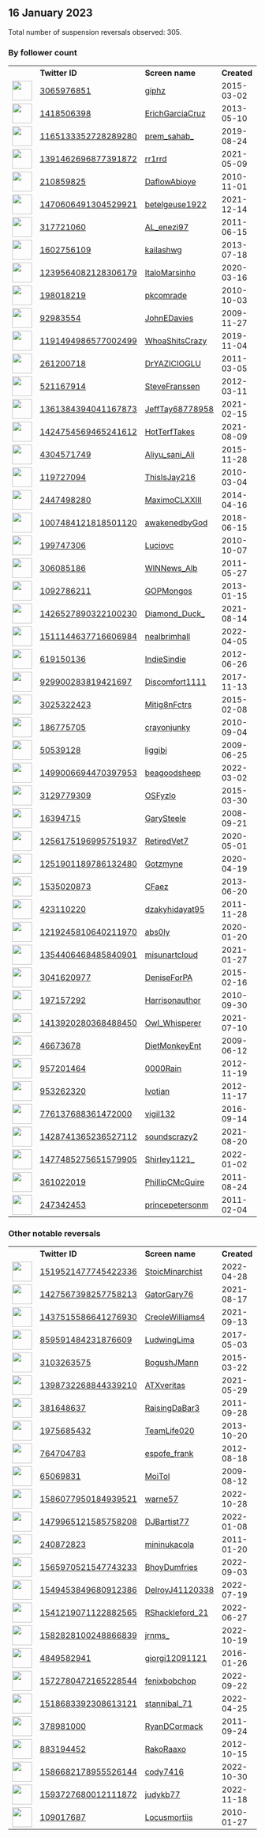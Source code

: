 
## 16 January 2023
Total number of suspension reversals observed: 305.

### By follower count
<table><tr><th></th><th align="left">Twitter ID</th><th align="left">Screen name</th>
<th align="left">Created</th><th align="left">Status</th><th align="left">Suspended</th><th align="left">Followers</th>
<tr><td><a href="https://pbs.twimg.com/profile_images/970760138725486592/mJt8JBxy_normal.jpg"><img src="https://pbs.twimg.com/profile_images/970760138725486592/mJt8JBxy_normal.jpg" width="40px" height="40px" align="center"/></a></td><td><a href="https://twitter.com/intent/user?user_id=3065976851">3065976851</a></td><td><a href="https://twitter.com/giphz">giphz</a></td><td>2015-03-02</td><td align="center">🔒</td><td></td><td>2324275</td></tr>
<tr><td><a href="https://pbs.twimg.com/profile_images/1614680614967336961/kTy7xQUc_normal.jpg"><img src="https://pbs.twimg.com/profile_images/1614680614967336961/kTy7xQUc_normal.jpg" width="40px" height="40px" align="center"/></a></td><td><a href="https://twitter.com/intent/user?user_id=1418506398">1418506398</a></td><td><a href="https://twitter.com/ErichGarciaCruz">ErichGarciaCruz</a></td><td>2013-05-10</td><td align="center">✔️</td><td>2023-01-11</td><td>50635</td></tr>
<tr><td><a href="https://pbs.twimg.com/profile_images/1623150368178962433/5ZODkvbU_normal.jpg"><img src="https://pbs.twimg.com/profile_images/1623150368178962433/5ZODkvbU_normal.jpg" width="40px" height="40px" align="center"/></a></td><td><a href="https://twitter.com/intent/user?user_id=1165133352728289280">1165133352728289280</a></td><td><a href="https://twitter.com/prem_sahab_">prem_sahab_</a></td><td>2019-08-24</td><td align="center"></td><td>2023-01-10</td><td>39203</td></tr>
<tr><td><a href="https://pbs.twimg.com/profile_images/1471156202868457472/6QuHV49__normal.jpg"><img src="https://pbs.twimg.com/profile_images/1471156202868457472/6QuHV49__normal.jpg" width="40px" height="40px" align="center"/></a></td><td><a href="https://twitter.com/intent/user?user_id=1391462696877391872">1391462696877391872</a></td><td><a href="https://twitter.com/rr1rrd">rr1rrd</a></td><td>2021-05-09</td><td align="center"></td><td>2022-12-20</td><td>30819</td></tr>
<tr><td><a href="https://pbs.twimg.com/profile_images/1614204206855888901/xq53_ALT_normal.jpg"><img src="https://pbs.twimg.com/profile_images/1614204206855888901/xq53_ALT_normal.jpg" width="40px" height="40px" align="center"/></a></td><td><a href="https://twitter.com/intent/user?user_id=210859825">210859825</a></td><td><a href="https://twitter.com/DaflowAbioye">DaflowAbioye</a></td><td>2010-11-01</td><td align="center"></td><td>2022-12-09</td><td>27710</td></tr>
<tr><td><a href="https://pbs.twimg.com/profile_images/1470612680994131977/5BoYDELp_normal.jpg"><img src="https://pbs.twimg.com/profile_images/1470612680994131977/5BoYDELp_normal.jpg" width="40px" height="40px" align="center"/></a></td><td><a href="https://twitter.com/intent/user?user_id=1470606491304529921">1470606491304529921</a></td><td><a href="https://twitter.com/betelgeuse1922">betelgeuse1922</a></td><td>2021-12-14</td><td align="center"></td><td>2023-01-10</td><td>25539</td></tr>
<tr><td><a href="https://pbs.twimg.com/profile_images/1209127236437184512/XqMir939_normal.jpg"><img src="https://pbs.twimg.com/profile_images/1209127236437184512/XqMir939_normal.jpg" width="40px" height="40px" align="center"/></a></td><td><a href="https://twitter.com/intent/user?user_id=317721060">317721060</a></td><td><a href="https://twitter.com/AL_enezi97">AL_enezi97</a></td><td>2011-06-15</td><td align="center"></td><td></td><td>21532</td></tr>
<tr><td><a href="https://pbs.twimg.com/profile_images/1619564624113987587/9qUgnnph_normal.jpg"><img src="https://pbs.twimg.com/profile_images/1619564624113987587/9qUgnnph_normal.jpg" width="40px" height="40px" align="center"/></a></td><td><a href="https://twitter.com/intent/user?user_id=1602756109">1602756109</a></td><td><a href="https://twitter.com/kailashwg">kailashwg</a></td><td>2013-07-18</td><td align="center"></td><td></td><td>18159</td></tr>
<tr><td><a href="https://pbs.twimg.com/profile_images/1587163327909826560/1KuliSUr_normal.jpg"><img src="https://pbs.twimg.com/profile_images/1587163327909826560/1KuliSUr_normal.jpg" width="40px" height="40px" align="center"/></a></td><td><a href="https://twitter.com/intent/user?user_id=1239564082128306179">1239564082128306179</a></td><td><a href="https://twitter.com/ItaloMarsinho">ItaloMarsinho</a></td><td>2020-03-16</td><td align="center"></td><td>2022-11-14</td><td>15805</td></tr>
<tr><td><a href="https://pbs.twimg.com/profile_images/1233386029001977857/8GEf7taj_normal.jpg"><img src="https://pbs.twimg.com/profile_images/1233386029001977857/8GEf7taj_normal.jpg" width="40px" height="40px" align="center"/></a></td><td><a href="https://twitter.com/intent/user?user_id=198018219">198018219</a></td><td><a href="https://twitter.com/pkcomrade">pkcomrade</a></td><td>2010-10-03</td><td align="center"></td><td></td><td>15478</td></tr>
<tr><td><a href="https://pbs.twimg.com/profile_images/1377218535290724353/fCWk9Hhq_normal.jpg"><img src="https://pbs.twimg.com/profile_images/1377218535290724353/fCWk9Hhq_normal.jpg" width="40px" height="40px" align="center"/></a></td><td><a href="https://twitter.com/intent/user?user_id=92983554">92983554</a></td><td><a href="https://twitter.com/JohnEDavies">JohnEDavies</a></td><td>2009-11-27</td><td align="center"></td><td>2023-01-04</td><td>12376</td></tr>
<tr><td><a href="https://pbs.twimg.com/profile_images/1621940381415014402/wnUseivm_normal.jpg"><img src="https://pbs.twimg.com/profile_images/1621940381415014402/wnUseivm_normal.jpg" width="40px" height="40px" align="center"/></a></td><td><a href="https://twitter.com/intent/user?user_id=1191494986577002499">1191494986577002499</a></td><td><a href="https://twitter.com/WhoaShitsCrazy">WhoaShitsCrazy</a></td><td>2019-11-04</td><td align="center"></td><td>2023-01-12</td><td>11924</td></tr>
<tr><td><a href="https://pbs.twimg.com/profile_images/1003872080688025605/uk0qtGlc_normal.jpg"><img src="https://pbs.twimg.com/profile_images/1003872080688025605/uk0qtGlc_normal.jpg" width="40px" height="40px" align="center"/></a></td><td><a href="https://twitter.com/intent/user?user_id=261200718">261200718</a></td><td><a href="https://twitter.com/DrYAZICIOGLU">DrYAZICIOGLU</a></td><td>2011-03-05</td><td align="center"></td><td>2023-01-10</td><td>10352</td></tr>
<tr><td><a href="https://pbs.twimg.com/profile_images/1618297063736807425/W6Mhglkm_normal.jpg"><img src="https://pbs.twimg.com/profile_images/1618297063736807425/W6Mhglkm_normal.jpg" width="40px" height="40px" align="center"/></a></td><td><a href="https://twitter.com/intent/user?user_id=521167914">521167914</a></td><td><a href="https://twitter.com/SteveFranssen">SteveFranssen</a></td><td>2012-03-11</td><td align="center"></td><td></td><td>9320</td></tr>
<tr><td><a href="https://pbs.twimg.com/profile_images/1593372856003727361/od1XQ4OC_normal.jpg"><img src="https://pbs.twimg.com/profile_images/1593372856003727361/od1XQ4OC_normal.jpg" width="40px" height="40px" align="center"/></a></td><td><a href="https://twitter.com/intent/user?user_id=1361384394041167873">1361384394041167873</a></td><td><a href="https://twitter.com/JeffTay68778958">JeffTay68778958</a></td><td>2021-02-15</td><td align="center"></td><td>2023-01-11</td><td>7424</td></tr>
<tr><td><a href="https://pbs.twimg.com/profile_images/1595520138148827136/NW8_-7mi_normal.jpg"><img src="https://pbs.twimg.com/profile_images/1595520138148827136/NW8_-7mi_normal.jpg" width="40px" height="40px" align="center"/></a></td><td><a href="https://twitter.com/intent/user?user_id=1424754569465241612">1424754569465241612</a></td><td><a href="https://twitter.com/HotTerfTakes">HotTerfTakes</a></td><td>2021-08-09</td><td align="center">🚫</td><td>2023-01-08</td><td>6842</td></tr>
<tr><td><a href="https://pbs.twimg.com/profile_images/1622380259860430848/fZZmbF_P_normal.jpg"><img src="https://pbs.twimg.com/profile_images/1622380259860430848/fZZmbF_P_normal.jpg" width="40px" height="40px" align="center"/></a></td><td><a href="https://twitter.com/intent/user?user_id=4304571749">4304571749</a></td><td><a href="https://twitter.com/Aliyu_sani_Ali">Aliyu_sani_Ali</a></td><td>2015-11-28</td><td align="center"></td><td>2023-01-13</td><td>4976</td></tr>
<tr><td><a href="https://pbs.twimg.com/profile_images/1611209862737715200/ETqh_5Sa_normal.jpg"><img src="https://pbs.twimg.com/profile_images/1611209862737715200/ETqh_5Sa_normal.jpg" width="40px" height="40px" align="center"/></a></td><td><a href="https://twitter.com/intent/user?user_id=119727094">119727094</a></td><td><a href="https://twitter.com/ThisIsJay216">ThisIsJay216</a></td><td>2010-03-04</td><td align="center"></td><td>2023-01-11</td><td>4337</td></tr>
<tr><td><a href="https://pbs.twimg.com/profile_images/1582743440994992128/ivA2Hd8M_normal.jpg"><img src="https://pbs.twimg.com/profile_images/1582743440994992128/ivA2Hd8M_normal.jpg" width="40px" height="40px" align="center"/></a></td><td><a href="https://twitter.com/intent/user?user_id=2447498280">2447498280</a></td><td><a href="https://twitter.com/MaximoCLXXIII">MaximoCLXXIII</a></td><td>2014-04-16</td><td align="center"></td><td>2023-01-10</td><td>4070</td></tr>
<tr><td><a href="https://pbs.twimg.com/profile_images/1007489097609474048/7Ke1mP_i_normal.jpg"><img src="https://pbs.twimg.com/profile_images/1007489097609474048/7Ke1mP_i_normal.jpg" width="40px" height="40px" align="center"/></a></td><td><a href="https://twitter.com/intent/user?user_id=1007484121818501120">1007484121818501120</a></td><td><a href="https://twitter.com/awakenedbyGod">awakenedbyGod</a></td><td>2018-06-15</td><td align="center"></td><td></td><td>3896</td></tr>
<tr><td><a href="https://pbs.twimg.com/profile_images/1292814723159863301/MOwoK8cl_normal.jpg"><img src="https://pbs.twimg.com/profile_images/1292814723159863301/MOwoK8cl_normal.jpg" width="40px" height="40px" align="center"/></a></td><td><a href="https://twitter.com/intent/user?user_id=199747306">199747306</a></td><td><a href="https://twitter.com/Luciovc">Luciovc</a></td><td>2010-10-07</td><td align="center"></td><td></td><td>3816</td></tr>
<tr><td><a href="https://pbs.twimg.com/profile_images/1509718575799750658/CvSWksHy_normal.jpg"><img src="https://pbs.twimg.com/profile_images/1509718575799750658/CvSWksHy_normal.jpg" width="40px" height="40px" align="center"/></a></td><td><a href="https://twitter.com/intent/user?user_id=306085186">306085186</a></td><td><a href="https://twitter.com/WINNews_Alb">WINNews_Alb</a></td><td>2011-05-27</td><td align="center"></td><td>2022-12-06</td><td>3787</td></tr>
<tr><td><a href="https://pbs.twimg.com/profile_images/448677678522986496/ZjoeJa6M_normal.jpeg"><img src="https://pbs.twimg.com/profile_images/448677678522986496/ZjoeJa6M_normal.jpeg" width="40px" height="40px" align="center"/></a></td><td><a href="https://twitter.com/intent/user?user_id=1092786211">1092786211</a></td><td><a href="https://twitter.com/GOPMongos">GOPMongos</a></td><td>2013-01-15</td><td align="center"></td><td></td><td>3723</td></tr>
<tr><td><a href="https://pbs.twimg.com/profile_images/1619506561340022785/x4yrfb-o_normal.jpg"><img src="https://pbs.twimg.com/profile_images/1619506561340022785/x4yrfb-o_normal.jpg" width="40px" height="40px" align="center"/></a></td><td><a href="https://twitter.com/intent/user?user_id=1426527890322100230">1426527890322100230</a></td><td><a href="https://twitter.com/Diamond_Duck_">Diamond_Duck_</a></td><td>2021-08-14</td><td align="center"></td><td>2023-01-12</td><td>3076</td></tr>
<tr><td><a href="https://pbs.twimg.com/profile_images/1518655746346344448/Beoy7xHk_normal.jpg"><img src="https://pbs.twimg.com/profile_images/1518655746346344448/Beoy7xHk_normal.jpg" width="40px" height="40px" align="center"/></a></td><td><a href="https://twitter.com/intent/user?user_id=1511144637716606984">1511144637716606984</a></td><td><a href="https://twitter.com/nealbrimhall">nealbrimhall</a></td><td>2022-04-05</td><td align="center"></td><td>2022-06-17</td><td>2842</td></tr>
<tr><td><a href="https://pbs.twimg.com/profile_images/1251013371643617281/UkeOm6FA_normal.jpg"><img src="https://pbs.twimg.com/profile_images/1251013371643617281/UkeOm6FA_normal.jpg" width="40px" height="40px" align="center"/></a></td><td><a href="https://twitter.com/intent/user?user_id=619150136">619150136</a></td><td><a href="https://twitter.com/IndieSindie">IndieSindie</a></td><td>2012-06-26</td><td align="center"></td><td></td><td>2723</td></tr>
<tr><td><a href="https://pbs.twimg.com/profile_images/1602696708084977667/pVm8ZjyM_normal.jpg"><img src="https://pbs.twimg.com/profile_images/1602696708084977667/pVm8ZjyM_normal.jpg" width="40px" height="40px" align="center"/></a></td><td><a href="https://twitter.com/intent/user?user_id=929900283819421697">929900283819421697</a></td><td><a href="https://twitter.com/Discomfort1111">Discomfort1111</a></td><td>2017-11-13</td><td align="center"></td><td>2023-01-12</td><td>2618</td></tr>
<tr><td><a href="https://pbs.twimg.com/profile_images/1307381142258147334/SikV3T5u_normal.jpg"><img src="https://pbs.twimg.com/profile_images/1307381142258147334/SikV3T5u_normal.jpg" width="40px" height="40px" align="center"/></a></td><td><a href="https://twitter.com/intent/user?user_id=3025322423">3025322423</a></td><td><a href="https://twitter.com/Mitig8nFctrs">Mitig8nFctrs</a></td><td>2015-02-08</td><td align="center"></td><td></td><td>2516</td></tr>
<tr><td><a href="https://pbs.twimg.com/profile_images/1536098676447272962/aSfP2ebE_normal.jpg"><img src="https://pbs.twimg.com/profile_images/1536098676447272962/aSfP2ebE_normal.jpg" width="40px" height="40px" align="center"/></a></td><td><a href="https://twitter.com/intent/user?user_id=186775705">186775705</a></td><td><a href="https://twitter.com/crayonjunky">crayonjunky</a></td><td>2010-09-04</td><td align="center"></td><td>2023-01-11</td><td>2468</td></tr>
<tr><td><a href="https://pbs.twimg.com/profile_images/1518179093245992962/42ZHMq4o_normal.jpg"><img src="https://pbs.twimg.com/profile_images/1518179093245992962/42ZHMq4o_normal.jpg" width="40px" height="40px" align="center"/></a></td><td><a href="https://twitter.com/intent/user?user_id=50539128">50539128</a></td><td><a href="https://twitter.com/liggibi">liggibi</a></td><td>2009-06-25</td><td align="center"></td><td>2023-01-08</td><td>2192</td></tr>
<tr><td><a href="https://pbs.twimg.com/profile_images/1564394676601356288/gJWm1hOX_normal.jpg"><img src="https://pbs.twimg.com/profile_images/1564394676601356288/gJWm1hOX_normal.jpg" width="40px" height="40px" align="center"/></a></td><td><a href="https://twitter.com/intent/user?user_id=1499006694470397953">1499006694470397953</a></td><td><a href="https://twitter.com/beagoodsheep">beagoodsheep</a></td><td>2022-03-02</td><td align="center"></td><td>2022-12-30</td><td>1999</td></tr>
<tr><td><a href="https://pbs.twimg.com/profile_images/1613619505099378704/0QpYIqwJ_normal.jpg"><img src="https://pbs.twimg.com/profile_images/1613619505099378704/0QpYIqwJ_normal.jpg" width="40px" height="40px" align="center"/></a></td><td><a href="https://twitter.com/intent/user?user_id=3129779309">3129779309</a></td><td><a href="https://twitter.com/OSFyzlo">OSFyzlo</a></td><td>2015-03-30</td><td align="center"></td><td>2022-12-22</td><td>1980</td></tr>
<tr><td><a href="https://pbs.twimg.com/profile_images/1401926812335280134/RXpBhsX8_normal.jpg"><img src="https://pbs.twimg.com/profile_images/1401926812335280134/RXpBhsX8_normal.jpg" width="40px" height="40px" align="center"/></a></td><td><a href="https://twitter.com/intent/user?user_id=16394715">16394715</a></td><td><a href="https://twitter.com/GarySteele">GarySteele</a></td><td>2008-09-21</td><td align="center"></td><td>2023-01-10</td><td>1977</td></tr>
<tr><td><a href="https://pbs.twimg.com/profile_images/1606408432625614848/zTBdoZ5a_normal.jpg"><img src="https://pbs.twimg.com/profile_images/1606408432625614848/zTBdoZ5a_normal.jpg" width="40px" height="40px" align="center"/></a></td><td><a href="https://twitter.com/intent/user?user_id=1256175196995751937">1256175196995751937</a></td><td><a href="https://twitter.com/RetiredVet7">RetiredVet7</a></td><td>2020-05-01</td><td align="center"></td><td>2023-01-09</td><td>1925</td></tr>
<tr><td><a href="https://pbs.twimg.com/profile_images/1617651798612840448/PrLPVi_f_normal.jpg"><img src="https://pbs.twimg.com/profile_images/1617651798612840448/PrLPVi_f_normal.jpg" width="40px" height="40px" align="center"/></a></td><td><a href="https://twitter.com/intent/user?user_id=1251901189786132480">1251901189786132480</a></td><td><a href="https://twitter.com/Gotzmyne">Gotzmyne</a></td><td>2020-04-19</td><td align="center"></td><td>2023-01-12</td><td>1874</td></tr>
<tr><td><a href="https://pbs.twimg.com/profile_images/1586841215785385986/9r_G0q-B_normal.jpg"><img src="https://pbs.twimg.com/profile_images/1586841215785385986/9r_G0q-B_normal.jpg" width="40px" height="40px" align="center"/></a></td><td><a href="https://twitter.com/intent/user?user_id=1535020873">1535020873</a></td><td><a href="https://twitter.com/CFaez">CFaez</a></td><td>2013-06-20</td><td align="center"></td><td>2022-12-31</td><td>1769</td></tr>
<tr><td><a href="https://pbs.twimg.com/profile_images/1439543523280240645/E5Ha6MO4_normal.jpg"><img src="https://pbs.twimg.com/profile_images/1439543523280240645/E5Ha6MO4_normal.jpg" width="40px" height="40px" align="center"/></a></td><td><a href="https://twitter.com/intent/user?user_id=423110220">423110220</a></td><td><a href="https://twitter.com/dzakyhidayat95">dzakyhidayat95</a></td><td>2011-11-28</td><td align="center"></td><td>2022-12-31</td><td>1752</td></tr>
<tr><td><a href="https://pbs.twimg.com/profile_images/1596482001250418689/mWC3XVBn_normal.jpg"><img src="https://pbs.twimg.com/profile_images/1596482001250418689/mWC3XVBn_normal.jpg" width="40px" height="40px" align="center"/></a></td><td><a href="https://twitter.com/intent/user?user_id=1219245810640211970">1219245810640211970</a></td><td><a href="https://twitter.com/abs0ly">abs0ly</a></td><td>2020-01-20</td><td align="center"></td><td>2023-01-01</td><td>1691</td></tr>
<tr><td><a href="https://pbs.twimg.com/profile_images/1606836479023538178/TBEcOio5_normal.jpg"><img src="https://pbs.twimg.com/profile_images/1606836479023538178/TBEcOio5_normal.jpg" width="40px" height="40px" align="center"/></a></td><td><a href="https://twitter.com/intent/user?user_id=1354406468485840901">1354406468485840901</a></td><td><a href="https://twitter.com/misunartcloud">misunartcloud</a></td><td>2021-01-27</td><td align="center"></td><td>2023-01-10</td><td>1673</td></tr>
<tr><td><a href="https://pbs.twimg.com/profile_images/1349874243387985920/QDzU9Pf4_normal.jpg"><img src="https://pbs.twimg.com/profile_images/1349874243387985920/QDzU9Pf4_normal.jpg" width="40px" height="40px" align="center"/></a></td><td><a href="https://twitter.com/intent/user?user_id=3041620977">3041620977</a></td><td><a href="https://twitter.com/DeniseForPA">DeniseForPA</a></td><td>2015-02-16</td><td align="center"></td><td>2022-10-28</td><td>1648</td></tr>
<tr><td><a href="https://pbs.twimg.com/profile_images/1292269323843592192/IPMRmEiP_normal.jpg"><img src="https://pbs.twimg.com/profile_images/1292269323843592192/IPMRmEiP_normal.jpg" width="40px" height="40px" align="center"/></a></td><td><a href="https://twitter.com/intent/user?user_id=197157292">197157292</a></td><td><a href="https://twitter.com/Harrisonauthor">Harrisonauthor</a></td><td>2010-09-30</td><td align="center"></td><td>2022-12-31</td><td>1611</td></tr>
<tr><td><a href="https://pbs.twimg.com/profile_images/1516618970807234562/d1TMtwRr_normal.jpg"><img src="https://pbs.twimg.com/profile_images/1516618970807234562/d1TMtwRr_normal.jpg" width="40px" height="40px" align="center"/></a></td><td><a href="https://twitter.com/intent/user?user_id=1413920280368488450">1413920280368488450</a></td><td><a href="https://twitter.com/Owl_Whisperer">Owl_Whisperer</a></td><td>2021-07-10</td><td align="center"></td><td>2023-01-01</td><td>1610</td></tr>
<tr><td><a href="https://pbs.twimg.com/profile_images/1352301627458408448/xMTHmpVi_normal.jpg"><img src="https://pbs.twimg.com/profile_images/1352301627458408448/xMTHmpVi_normal.jpg" width="40px" height="40px" align="center"/></a></td><td><a href="https://twitter.com/intent/user?user_id=46673678">46673678</a></td><td><a href="https://twitter.com/DietMonkeyEnt">DietMonkeyEnt</a></td><td>2009-06-12</td><td align="center"></td><td>2023-01-09</td><td>1543</td></tr>
<tr><td><a href="https://pbs.twimg.com/profile_images/1621438765838356480/t4YUaKtf_normal.jpg"><img src="https://pbs.twimg.com/profile_images/1621438765838356480/t4YUaKtf_normal.jpg" width="40px" height="40px" align="center"/></a></td><td><a href="https://twitter.com/intent/user?user_id=957201464">957201464</a></td><td><a href="https://twitter.com/0000Rain">0000Rain</a></td><td>2012-11-19</td><td align="center"></td><td>2022-10-29</td><td>1441</td></tr>
<tr><td><a href="https://pbs.twimg.com/profile_images/1589036646846062592/xTqmcu6A_normal.jpg"><img src="https://pbs.twimg.com/profile_images/1589036646846062592/xTqmcu6A_normal.jpg" width="40px" height="40px" align="center"/></a></td><td><a href="https://twitter.com/intent/user?user_id=953262320">953262320</a></td><td><a href="https://twitter.com/Ivotian">Ivotian</a></td><td>2012-11-17</td><td align="center"></td><td>2022-11-29</td><td>1438</td></tr>
<tr><td><a href="https://pbs.twimg.com/profile_images/1614789162908925964/B6m24-eu_normal.jpg"><img src="https://pbs.twimg.com/profile_images/1614789162908925964/B6m24-eu_normal.jpg" width="40px" height="40px" align="center"/></a></td><td><a href="https://twitter.com/intent/user?user_id=776137688361472000">776137688361472000</a></td><td><a href="https://twitter.com/vigil132">vigil132</a></td><td>2016-09-14</td><td align="center"></td><td></td><td>1411</td></tr>
<tr><td><a href="https://pbs.twimg.com/profile_images/1584009778308734976/pLBqY4P5_normal.jpg"><img src="https://pbs.twimg.com/profile_images/1584009778308734976/pLBqY4P5_normal.jpg" width="40px" height="40px" align="center"/></a></td><td><a href="https://twitter.com/intent/user?user_id=1428741365236527112">1428741365236527112</a></td><td><a href="https://twitter.com/soundscrazy2">soundscrazy2</a></td><td>2021-08-20</td><td align="center"></td><td>2023-01-10</td><td>1361</td></tr>
<tr><td><a href="https://pbs.twimg.com/profile_images/1591984697034215424/KwzYKcqt_normal.jpg"><img src="https://pbs.twimg.com/profile_images/1591984697034215424/KwzYKcqt_normal.jpg" width="40px" height="40px" align="center"/></a></td><td><a href="https://twitter.com/intent/user?user_id=1477485275651579905">1477485275651579905</a></td><td><a href="https://twitter.com/Shirley1121_">Shirley1121_</a></td><td>2022-01-02</td><td align="center"></td><td>2023-01-09</td><td>1354</td></tr>
<tr><td><a href="https://pbs.twimg.com/profile_images/1615042507909304320/F8_Crt0j_normal.jpg"><img src="https://pbs.twimg.com/profile_images/1615042507909304320/F8_Crt0j_normal.jpg" width="40px" height="40px" align="center"/></a></td><td><a href="https://twitter.com/intent/user?user_id=361022019">361022019</a></td><td><a href="https://twitter.com/PhillipCMcGuire">PhillipCMcGuire</a></td><td>2011-08-24</td><td align="center"></td><td></td><td>1304</td></tr>
<tr><td><a href="https://pbs.twimg.com/profile_images/1260508291085537280/1xviN3Ff_normal.jpg"><img src="https://pbs.twimg.com/profile_images/1260508291085537280/1xviN3Ff_normal.jpg" width="40px" height="40px" align="center"/></a></td><td><a href="https://twitter.com/intent/user?user_id=247342453">247342453</a></td><td><a href="https://twitter.com/princepetersonm">princepetersonm</a></td><td>2011-02-04</td><td align="center"></td><td>2022-12-22</td><td>1235</td></tr>
</table>

### Other notable reversals
<table><tr><th></th><th align="left">Twitter ID</th><th align="left">Screen name</th>
<th align="left">Created</th><th align="left">Status</th><th align="left">Suspended</th><th align="left">Followers</th>
<tr><td><a href="https://pbs.twimg.com/profile_images/1519649795710803970/ujhU5TE6_normal.jpg"><img src="https://pbs.twimg.com/profile_images/1519649795710803970/ujhU5TE6_normal.jpg" width="40px" height="40px" align="center"/></a></td><td><a href="https://twitter.com/intent/user?user_id=1519521477745422336">1519521477745422336</a></td><td><a href="https://twitter.com/StoicMinarchist">StoicMinarchist</a></td><td>2022-04-28</td><td align="center"></td><td>2022-11-30</td><td>960</td></tr>
<tr><td><a href="https://pbs.twimg.com/profile_images/1614333704247345152/vvOIaKjR_normal.jpg"><img src="https://pbs.twimg.com/profile_images/1614333704247345152/vvOIaKjR_normal.jpg" width="40px" height="40px" align="center"/></a></td><td><a href="https://twitter.com/intent/user?user_id=1427567398257758213">1427567398257758213</a></td><td><a href="https://twitter.com/GatorGary76">GatorGary76</a></td><td>2021-08-17</td><td align="center"></td><td>2023-01-12</td><td>63</td></tr>
<tr><td><a href="https://pbs.twimg.com/profile_images/1442068719983865857/l2WU17DJ_normal.jpg"><img src="https://pbs.twimg.com/profile_images/1442068719983865857/l2WU17DJ_normal.jpg" width="40px" height="40px" align="center"/></a></td><td><a href="https://twitter.com/intent/user?user_id=1437515586641276930">1437515586641276930</a></td><td><a href="https://twitter.com/CreoleWilliams4">CreoleWilliams4</a></td><td>2021-09-13</td><td align="center"></td><td>2023-01-09</td><td>29</td></tr>
<tr><td><a href="https://pbs.twimg.com/profile_images/1250396862990831616/wo3943EM_normal.jpg"><img src="https://pbs.twimg.com/profile_images/1250396862990831616/wo3943EM_normal.jpg" width="40px" height="40px" align="center"/></a></td><td><a href="https://twitter.com/intent/user?user_id=859591484231876609">859591484231876609</a></td><td><a href="https://twitter.com/LudwingLima">LudwingLima</a></td><td>2017-05-03</td><td align="center"></td><td>2022-11-27</td><td>146</td></tr>
<tr><td><a href="https://pbs.twimg.com/profile_images/1546285905681547265/nBxUObZZ_normal.jpg"><img src="https://pbs.twimg.com/profile_images/1546285905681547265/nBxUObZZ_normal.jpg" width="40px" height="40px" align="center"/></a></td><td><a href="https://twitter.com/intent/user?user_id=3103263575">3103263575</a></td><td><a href="https://twitter.com/BogushJMann">BogushJMann</a></td><td>2015-03-22</td><td align="center"></td><td>2023-01-12</td><td>134</td></tr>
<tr><td><a href="https://pbs.twimg.com/profile_images/1597021450518630401/u7Rv8_0Z_normal.jpg"><img src="https://pbs.twimg.com/profile_images/1597021450518630401/u7Rv8_0Z_normal.jpg" width="40px" height="40px" align="center"/></a></td><td><a href="https://twitter.com/intent/user?user_id=1398732268844339210">1398732268844339210</a></td><td><a href="https://twitter.com/ATXveritas">ATXveritas</a></td><td>2021-05-29</td><td align="center"></td><td>2023-01-07</td><td>706</td></tr>
<tr><td><a href="https://pbs.twimg.com/profile_images/1592707404315107329/n0N8KaBj_normal.jpg"><img src="https://pbs.twimg.com/profile_images/1592707404315107329/n0N8KaBj_normal.jpg" width="40px" height="40px" align="center"/></a></td><td><a href="https://twitter.com/intent/user?user_id=381648637">381648637</a></td><td><a href="https://twitter.com/RaisingDaBar3">RaisingDaBar3</a></td><td>2011-09-28</td><td align="center"></td><td>2023-01-13</td><td>300</td></tr>
<tr><td><a href="https://pbs.twimg.com/profile_images/1345050416719937537/chChhRTd_normal.jpg"><img src="https://pbs.twimg.com/profile_images/1345050416719937537/chChhRTd_normal.jpg" width="40px" height="40px" align="center"/></a></td><td><a href="https://twitter.com/intent/user?user_id=1975685432">1975685432</a></td><td><a href="https://twitter.com/TeamLife020">TeamLife020</a></td><td>2013-10-20</td><td align="center"></td><td>2023-01-10</td><td>43</td></tr>
<tr><td><a href="https://pbs.twimg.com/profile_images/829154795436937217/TdJGPKi3_normal.jpg"><img src="https://pbs.twimg.com/profile_images/829154795436937217/TdJGPKi3_normal.jpg" width="40px" height="40px" align="center"/></a></td><td><a href="https://twitter.com/intent/user?user_id=764704783">764704783</a></td><td><a href="https://twitter.com/espofe_frank">espofe_frank</a></td><td>2012-08-18</td><td align="center">🔒</td><td>2023-01-11</td><td>46</td></tr>
<tr><td><a href="https://pbs.twimg.com/profile_images/1352280736661958658/5yyaOgZp_normal.jpg"><img src="https://pbs.twimg.com/profile_images/1352280736661958658/5yyaOgZp_normal.jpg" width="40px" height="40px" align="center"/></a></td><td><a href="https://twitter.com/intent/user?user_id=65069831">65069831</a></td><td><a href="https://twitter.com/MoiTol">MoiTol</a></td><td>2009-08-12</td><td align="center"></td><td>2023-01-08</td><td>340</td></tr>
<tr><td><a href="https://pbs.twimg.com/profile_images/1586078520094359552/0J8nmUs2_normal.jpg"><img src="https://pbs.twimg.com/profile_images/1586078520094359552/0J8nmUs2_normal.jpg" width="40px" height="40px" align="center"/></a></td><td><a href="https://twitter.com/intent/user?user_id=1586077950184939521">1586077950184939521</a></td><td><a href="https://twitter.com/warne57">warne57</a></td><td>2022-10-28</td><td align="center"></td><td>2022-12-20</td><td>367</td></tr>
<tr><td><a href="https://pbs.twimg.com/profile_images/1563562544245063684/GPLUgPFK_normal.jpg"><img src="https://pbs.twimg.com/profile_images/1563562544245063684/GPLUgPFK_normal.jpg" width="40px" height="40px" align="center"/></a></td><td><a href="https://twitter.com/intent/user?user_id=1479965121585758208">1479965121585758208</a></td><td><a href="https://twitter.com/DJBartist77">DJBartist77</a></td><td>2022-01-08</td><td align="center"></td><td>2023-01-11</td><td>285</td></tr>
<tr><td><a href="https://pbs.twimg.com/profile_images/1589223069284974593/YTcFYHzT_normal.jpg"><img src="https://pbs.twimg.com/profile_images/1589223069284974593/YTcFYHzT_normal.jpg" width="40px" height="40px" align="center"/></a></td><td><a href="https://twitter.com/intent/user?user_id=240872823">240872823</a></td><td><a href="https://twitter.com/mininukacola">mininukacola</a></td><td>2011-01-20</td><td align="center"></td><td>2023-01-10</td><td>16</td></tr>
<tr><td><a href="https://pbs.twimg.com/profile_images/1618837398321860608/D-Drxqts_normal.jpg"><img src="https://pbs.twimg.com/profile_images/1618837398321860608/D-Drxqts_normal.jpg" width="40px" height="40px" align="center"/></a></td><td><a href="https://twitter.com/intent/user?user_id=1565970521547743233">1565970521547743233</a></td><td><a href="https://twitter.com/BhoyDumfries">BhoyDumfries</a></td><td>2022-09-03</td><td align="center"></td><td>2023-01-09</td><td>706</td></tr>
<tr><td><a href="https://pbs.twimg.com/profile_images/1580775052626333698/nRi-6Jv1_normal.jpg"><img src="https://pbs.twimg.com/profile_images/1580775052626333698/nRi-6Jv1_normal.jpg" width="40px" height="40px" align="center"/></a></td><td><a href="https://twitter.com/intent/user?user_id=1549453849680912386">1549453849680912386</a></td><td><a href="https://twitter.com/DelroyJ41120338">DelroyJ41120338</a></td><td>2022-07-19</td><td align="center"></td><td>2023-01-09</td><td>138</td></tr>
<tr><td><a href="https://pbs.twimg.com/profile_images/1589328634724106243/G6ogUEPV_normal.jpg"><img src="https://pbs.twimg.com/profile_images/1589328634724106243/G6ogUEPV_normal.jpg" width="40px" height="40px" align="center"/></a></td><td><a href="https://twitter.com/intent/user?user_id=1541219071122882565">1541219071122882565</a></td><td><a href="https://twitter.com/RShackleford_21">RShackleford_21</a></td><td>2022-06-27</td><td align="center"></td><td>2023-01-08</td><td>23</td></tr>
<tr><td><a href="https://pbs.twimg.com/profile_images/1582828204343103508/ZvGJXeW4_normal.jpg"><img src="https://pbs.twimg.com/profile_images/1582828204343103508/ZvGJXeW4_normal.jpg" width="40px" height="40px" align="center"/></a></td><td><a href="https://twitter.com/intent/user?user_id=1582828100248866839">1582828100248866839</a></td><td><a href="https://twitter.com/jrnms_">jrnms_</a></td><td>2022-10-19</td><td align="center"></td><td>2023-01-10</td><td>10</td></tr>
<tr><td><a href="https://pbs.twimg.com/profile_images/1584798556900163585/FzaD1UpK_normal.jpg"><img src="https://pbs.twimg.com/profile_images/1584798556900163585/FzaD1UpK_normal.jpg" width="40px" height="40px" align="center"/></a></td><td><a href="https://twitter.com/intent/user?user_id=4849582941">4849582941</a></td><td><a href="https://twitter.com/giorgi12091121">giorgi12091121</a></td><td>2016-01-26</td><td align="center"></td><td>2022-11-14</td><td>103</td></tr>
<tr><td><a href="https://pbs.twimg.com/profile_images/1572781061037121536/5d6RDhTE_normal.jpg"><img src="https://pbs.twimg.com/profile_images/1572781061037121536/5d6RDhTE_normal.jpg" width="40px" height="40px" align="center"/></a></td><td><a href="https://twitter.com/intent/user?user_id=1572780472165228544">1572780472165228544</a></td><td><a href="https://twitter.com/fenixbobchop">fenixbobchop</a></td><td>2022-09-22</td><td align="center"></td><td>2023-01-10</td><td>128</td></tr>
<tr><td><a href="https://pbs.twimg.com/profile_images/1565441612574081025/GWlfXAgm_normal.jpg"><img src="https://pbs.twimg.com/profile_images/1565441612574081025/GWlfXAgm_normal.jpg" width="40px" height="40px" align="center"/></a></td><td><a href="https://twitter.com/intent/user?user_id=1518683392308613121">1518683392308613121</a></td><td><a href="https://twitter.com/stannibal_71">stannibal_71</a></td><td>2022-04-25</td><td align="center"></td><td>2023-01-11</td><td>20</td></tr>
<tr><td><a href="https://pbs.twimg.com/profile_images/1586148179808067584/bZT2Hb2P_normal.png"><img src="https://pbs.twimg.com/profile_images/1586148179808067584/bZT2Hb2P_normal.png" width="40px" height="40px" align="center"/></a></td><td><a href="https://twitter.com/intent/user?user_id=378981000">378981000</a></td><td><a href="https://twitter.com/RyanDCormack">RyanDCormack</a></td><td>2011-09-24</td><td align="center">🔒</td><td>2022-12-04</td><td>5</td></tr>
<tr><td><a href="https://pbs.twimg.com/profile_images/1582085101537591304/zQDOW9It_normal.jpg"><img src="https://pbs.twimg.com/profile_images/1582085101537591304/zQDOW9It_normal.jpg" width="40px" height="40px" align="center"/></a></td><td><a href="https://twitter.com/intent/user?user_id=883194452">883194452</a></td><td><a href="https://twitter.com/RakoRaaxo">RakoRaaxo</a></td><td>2012-10-15</td><td align="center">🔒</td><td>2023-01-12</td><td>35</td></tr>
<tr><td><a href="https://pbs.twimg.com/profile_images/1613506867417735170/4niefDM9_normal.jpg"><img src="https://pbs.twimg.com/profile_images/1613506867417735170/4niefDM9_normal.jpg" width="40px" height="40px" align="center"/></a></td><td><a href="https://twitter.com/intent/user?user_id=1586682178955526144">1586682178955526144</a></td><td><a href="https://twitter.com/cody7416">cody7416</a></td><td>2022-10-30</td><td align="center"></td><td>2023-01-09</td><td>1</td></tr>
<tr><td><a href="https://pbs.twimg.com/profile_images/1593728090558984192/sZfkXsQw_normal.jpg"><img src="https://pbs.twimg.com/profile_images/1593728090558984192/sZfkXsQw_normal.jpg" width="40px" height="40px" align="center"/></a></td><td><a href="https://twitter.com/intent/user?user_id=1593727680012111872">1593727680012111872</a></td><td><a href="https://twitter.com/judykb77">judykb77</a></td><td>2022-11-18</td><td align="center"></td><td>2023-01-11</td><td>147</td></tr>
<tr><td><a href="https://pbs.twimg.com/profile_images/659205676/nasa_moonscape_farside_002_normal.jpg"><img src="https://pbs.twimg.com/profile_images/659205676/nasa_moonscape_farside_002_normal.jpg" width="40px" height="40px" align="center"/></a></td><td><a href="https://twitter.com/intent/user?user_id=109017687">109017687</a></td><td><a href="https://twitter.com/Locusmortiis">Locusmortiis</a></td><td>2010-01-27</td><td align="center"></td><td>2022-12-19</td><td>99</td></tr>
</table>
